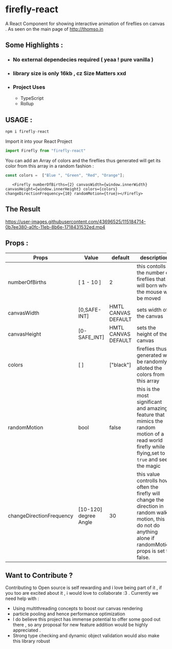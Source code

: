 # firefly-react
A React Component for showing interactive animation of fireflies on canvas . As seen on the main page of http://thomso.in



## Some Highlights : 
* ### No external dependecies required ( yeaa ! pure vanilla )
* ### library size is only 16kb ,  cz Size Matters xxd
* ### Project Uses
     * TypeScript
     * Rollup 

## USAGE : 

```js
npm i firefly-react
```

Import it into your React Project 
````js
import Firefly from "firefly-react"
````
You can add an Array of colors and the fireflies thus generated will get its color from this array in  a random fashion  :

```js
const colors =  ["Blue ", "Green", "Red", "Orange"];
```

```JSX
   <Firefly numberOfBirths={2} canvasWidth={window.innerWidth} canvasHeight={window.innerHeight} colors={colors} changeDirectionFrequency={10} randomMotion={true}></Firefly>
```

## The Result

https://user-images.githubusercontent.com/43696525/115184714-0b7ee380-a0fc-11eb-8b6e-1718431532ed.mp4



## Props :

Props | Value | default |  description 
------------ | ------------- | ----------- | ------------
numberOfBirths  | [ 1 - 10 ] | 2 |   this contolls the number of fireflies that will born when the mouse will be moved 
canvasWidth | [0,SAFE-INT] | HMTL CANVAS DEFAULT |   sets width of the canvas 
canvasHeight | [0-SAFE_INT] | HMTL CANVAS DEFAULT |  sets the height of the canvas
colors   | [ ] | ["black"]|  fireflies thus generated will be randomly alloted the colors from this array 
randomMotion| bool | false  |   this is the most significant and amazing feature that mimics the random motion of a read world firefly while flying,set to `true` and see the magic 
changeDirectionFrequency | [10-120] degree Angle | 30 | this value controlls how often the firefly will change the direction in random walk motion, this do not do anything alone if randomMotion props is set to false.


## Want to Contribute ?
Contributing to Open source is self rewarding and i love being part of it , if you too are excited about it , i would love to collaborate :3 .
Currently we need help with :

* Using multithreading concepts to boost our  canvas rendering
* particle pooling and hence performance optimization
* I do believe this project has immense potential to offer some good out there , so any proposal for  new feature addition would be highly appreciated .
* Strong type checking and dynamic object validation would also make this library robust 

